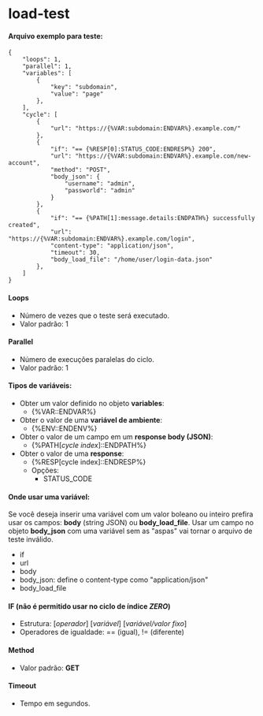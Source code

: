 # load-test

#### Arquivo exemplo para teste:
```
{
    "loops": 1,
    "parallel": 1,
    "variables": [
        {
            "key": "subdomain",
            "value": "page"
        },
    ],
    "cycle": [
        {
            "url": "https://{%VAR:subdomain:ENDVAR%}.example.com/"
        },
        {
            "if": "== {%RESP[0]:STATUS_CODE:ENDRESP%} 200",
            "url": "https://{%VAR:subdomain:ENDVAR%}.example.com/new-account",
            "method": "POST",
			"body_json": {
				"username": "admin",
				"passworld": "admin"
			}
        },
        {
            "if": "== {%PATH[1]:message.details:ENDPATH%} successfully created",
            "url": "https://{%VAR:subdomain:ENDVAR%}.example.com/login",
            "content-type": "application/json",
            "timeout": 30,
            "body_load_file": "/home/user/login-data.json"
        },
    ]
}
```

#### Loops
- Número de vezes que o teste será executado.
- Valor padrão: 1

#### Parallel
- Número de execuções paralelas do ciclo.
- Valor padrão: 1

#### Tipos de variáveis:
- Obter um valor definido no objeto **variables**:
	- {%VAR::ENDVAR%}
- Obter o valor de uma **variável de ambiente**:
	- {%ENV::ENDENV%}
- Obter o valor de um campo em um **response body (JSON)**:
	- {%PATH[*cycle index*]::ENDPATH%}
- Obter o valor de uma **response**:
	- {%RESP[cycle index]::ENDRESP%}
	- Opções:
		- STATUS_CODE

#### Onde usar uma variável:
Se você deseja inserir uma variável com um valor boleano ou inteiro prefira usar os campos: **body** (string JSON) ou **body_load_file**. Usar um campo no objeto **body_json** com uma variável sem as "aspas" vai tornar o arquivo de teste inválido.

- if
- url
- body
- body_json: define o content-type como "application/json"
- body_load_file

#### IF (não é permitido usar no ciclo de índice *ZERO*)
- Estrutura: [*operador*] [*variável*] [*variável/valor fixo*]
- Operadores de igualdade: == (igual), != (diferente)

#### Method
- Valor padrão: **GET**

#### Timeout
- Tempo em segundos.